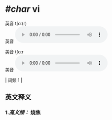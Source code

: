 # ***\#char*** vi
英音 tʃɑː(r)  
英音
<audio src="./media/char-B.aac" controls="controls"></audio>

美音 tʃɑːr  
美音
<audio src="./media/char.aac" controls="controls"></audio>



| 词频 1 |  

英文释义
---
### 1.*高义频：* **烧焦**  


